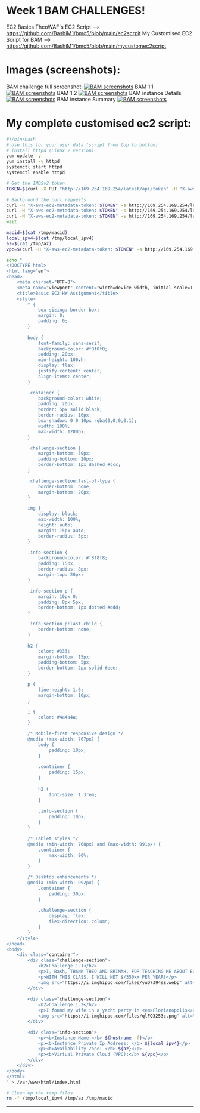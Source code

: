 # Week 1 BAM CHALLENGES!

EC2 Basics
TheoWAF's EC2 Script --> https://github.com/BashiM1/bmc5/blob/main/ec2scrpit
My Customised EC2 Script for BAM --> https://github.com/BashiM1/bmc5/blob/main/mycustomec2script

# Images (screenshots):

BAM challenge full screenshot:
[<img src="./images/01-bam-screenshot.png" alt="BAM screenshots" width=""/>](./images/01-bam-screenshot.png)
BAM 1.1
[<img src="./images/02-bam-screenshot.png" alt="BAM screenshots" width=""/>](./images/02-bam-screenshot.png)
BAM 1.2
[<img src="./images/03-bam-screenshot.png" alt="BAM screenshots" width=""/>](./images/03-bam-screenshot.png)
BAM instance Details
[<img src="./images/04-bam-screenshot.png" alt="BAM screenshots" width=""/>](./images/04-bam-screenshot.png)
BAM instance Summary
[<img src="./images/05-bam-screenshot.png" alt="BAM screenshots" width=""/>](./images/05-bam-screenshot.png)



# My complete customised ec2 script:

```bash
#!/bin/bash
# Use this for your user data (script from top to bottom)
# install httpd (Linux 2 version)
yum update -y
yum install -y httpd
systemctl start httpd
systemctl enable httpd

# Get the IMDSv2 token
TOKEN=$(curl -X PUT "http://169.254.169.254/latest/api/token" -H "X-aws-ec2-metadata-token-ttl-seconds: 21600")

# Background the curl requests
curl -H "X-aws-ec2-metadata-token: $TOKEN" -s http://169.254.169.254/latest/meta-data/local-ipv4 &> /tmp/local_ipv4 &
curl -H "X-aws-ec2-metadata-token: $TOKEN" -s http://169.254.169.254/latest/meta-data/placement/availability-zone &> /tmp/az &
curl -H "X-aws-ec2-metadata-token: $TOKEN" -s http://169.254.169.254/latest/meta-data/network/interfaces/macs/ &> /tmp/macid &
wait

macid=$(cat /tmp/macid)
local_ipv4=$(cat /tmp/local_ipv4)
az=$(cat /tmp/az)
vpc=$(curl -H "X-aws-ec2-metadata-token: $TOKEN" -s http://169.254.169.254/latest/meta-data/network/interfaces/macs/${macid}/vpc-id)

echo "
<!DOCTYPE html>
<html lang="en">
<head>
    <meta charset="UTF-8">
    <meta name="viewport" content="width=device-width, initial-scale=1.0">
    <title>Basic EC2 HW Assignment</title>
    <style>
        * {
            box-sizing: border-box;
            margin: 0;
            padding: 0;
        }
        
        body {
            font-family: sans-serif;
            background-color: #f0f0f0;
            padding: 20px;
            min-height: 100vh;
            display: flex;
            justify-content: center;
            align-items: center;
        }

        .container {
            background-color: white;
            padding: 20px;
            border: 5px solid black;
            border-radius: 10px;
            box-shadow: 0 0 10px rgba(0,0,0,0.1);
            width: 100%;
            max-width: 1200px;
        }

        .challenge-section {
            margin-bottom: 30px;
            padding-bottom: 20px;
            border-bottom: 1px dashed #ccc;
        }

        .challenge-section:last-of-type {
            border-bottom: none;
            margin-bottom: 20px;
        }

        img {
            display: block;
            max-width: 100%;
            height: auto;
            margin: 15px auto;
            border-radius: 5px;
        }

        .info-section {
            background-color: #f8f8f8;
            padding: 15px;
            border-radius: 8px;
            margin-top: 20px;
        }

        .info-section p {
            margin: 10px 0;
            padding: 8px 5px;
            border-bottom: 1px dotted #ddd;
        }

        .info-section p:last-child {
            border-bottom: none;
        }

        h2 {
            color: #333;
            margin-bottom: 15px;
            padding-bottom: 5px;
            border-bottom: 2px solid #eee;
        }

        p {
            line-height: 1.6;
            margin-bottom: 10px;
        }

        i {
            color: #4a4a4a;
        }

        /* Mobile-first responsive design */
        @media (max-width: 767px) {
            body {
                padding: 10px;
            }
            
            .container {
                padding: 15px;
            }
            
            h2 {
                font-size: 1.3rem;
            }
            
            .info-section {
                padding: 10px;
            }
        }

        /* Tablet styles */
        @media (min-width: 768px) and (max-width: 991px) {
            .container {
                max-width: 90%;
            }
        }

        /* Desktop enhancements */
        @media (min-width: 992px) {
            .container {
                padding: 30px;
            }
            
            .challenge-section {
                display: flex;
                flex-direction: column;
            }
        }
    </style>
</head>
<body>
    <div class="container">
        <div class="challenge-section">
            <h2>Challenge 1.1</h2>
            <p>I, Bash, THANK THEO AND BRIMAH, FOR TEACHING ME ABOUT EC2s IN AWS. ONE STEP CLOSER TO ESCAPING KEISHA!</p>
            <p>WITH THIS CLASS, I WILL NET $/350k+ PER YEAR!</p>
            <img src="https://i.imghippo.com/files/yuD7394sE.webp" alt="A sprawling ultra-modernist mansion in a tropical setting">
        </div>
        
        <div class="challenge-section">
            <h2>Challenge 1.2</h2>
            <p>I found my wife in a yacht party in <em>Florianopolis</em>! Her name is <em>Isabela</em>!</p>
            <img src="https://i.imghippo.com/files/qlFQ3253c.png" alt="A feminine, beautiful and intelligent woman, smiling like she never has to worry about child support ever, with curly hair, green eyes and a coffee complexion">
        </div>

        <div class="info-section">
            <p><b>Instance Name:</b> $(hostname -f)</p>
            <p><b>Instance Private Ip Address: </b> ${local_ipv4}</p>
            <p><b>Availability Zone: </b> ${az}</p>
            <p><b>Virtual Private Cloud (VPC):</b> ${vpc}</p>
        </div>
    </div>
</body>
</html>
" > /var/www/html/index.html

# Clean up the temp files
rm -f /tmp/local_ipv4 /tmp/az /tmp/macid

```
---